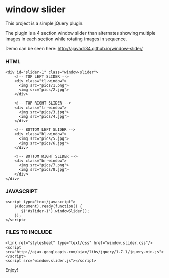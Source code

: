 # window slider

This project is a simple jQuery plugin.

The plugin is a 4 section window slider than alternates showing multiple images in each section while rotating images in sequence.

Demo can be seen here: http://ajavadi34.github.io/window-slider/


### HTML

    <div id="slider-1" class="window-slider">
        <!-- TOP LEFT SLIDER -->
        <div class="tl-window">
          <img src="pics/1.png">
          <img src="pics/2.jpg">
        </div>
        
        <!-- TOP RIGHT SLIDER -->
        <div class="tr-window">
          <img src="pics/3.jpg">
          <img src="pics/4.jpg">
        </div>
        
        <!-- BOTTOM LEFT SLIDER -->
        <div class="bl-window">
          <img src="pics/5.jpg">
          <img src="pics/6.jpg">
        </div>
        
        <!-- BOTTOM RIGHT SLIDER -->
        <div class="br-window">
          <img src="pics/7.png">
          <img src="pics/8.jpg">
        </div>
    </div>


### JAVASCRIPT

    <script type="text/javascript">
        $(document).ready(function() {
           $('#slider-1').windowSlider();
        }); 
    </script>


### FILES TO INCLUDE

    <link rel="stylesheet" type="text/css" href="window.slider.css"/>
    <script src="http://ajax.googleapis.com/ajax/libs/jquery/1.7.1/jquery.min.js"></script>
    <script src="window.slider.js"></script>

Enjoy!
